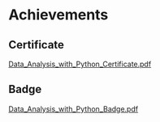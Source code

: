 

# Achievements
## Certificate
[Data_Analysis_with_Python_Certificate.pdf](https://prod-files-secure.s3.us-west-2.amazonaws.com/03e82b26-cccb-4906-bb56-adabcbdc0655/1aa3a050-2338-4a85-85d5-899bad17a31c/Data_Analysis_with_Python_Certificate.pdf?X-Amz-Algorithm=AWS4-HMAC-SHA256&X-Amz-Content-Sha256=UNSIGNED-PAYLOAD&X-Amz-Credential=ASIAZI2LB466YKUTPVQB%2F20250206%2Fus-west-2%2Fs3%2Faws4_request&X-Amz-Date=20250206T024342Z&X-Amz-Expires=3600&X-Amz-Security-Token=IQoJb3JpZ2luX2VjEDgaCXVzLXdlc3QtMiJGMEQCIAYUw037j8h%2BbqWF1RbT%2FiOTXrxTUYXWziENhawj2qrmAiBuDY4a70spUnDxIEpMqLXP7XqooeazV5vXr%2Bh2rxlj5yr%2FAwhREAAaDDYzNzQyMzE4MzgwNSIMaCaSN06TPJmAZ7joKtwDD7ffgVK3ZiaQjWkxUTc8FvE87zkwyy1YRWDnIPWB9lzdvJJFglleS3uDzXwzJZrER8GW5jL0kmfIYWvNT6kt3ek0vfLjMaEdSaUz9yJVxE2xbZl6U7JRdMMoa%2FjvTVwi25%2Fs0mJudQiLmcZ6PnrXZWG7RWGCgYmSWc7teFndSVXmN3YjWcXzTiT4mJLvaWqOjXfNm6u15HVagvAdl%2FkzM8aR9g%2F5nMNTlk7vXjjD5C75dLCc0FVXF0TJa5rtDgOXsIkJh%2Blnte4nnPdvlE5c29kT75qKI%2Fydps2Qb3Ut1NwCOVWEa7FzHJ0DE2HWNBhRXJuMUfjhtMjafpYneOGGISBWgY0eXPJiHGmBQRwRcrSOez69n2GHl3oTGd3gdceqp%2BBNndgY7Nw3Couzbznrj2nWH3RbB0IKvtlC9HiHgzc%2F7h%2FjQF3X8p%2Bjj%2BdZ0L0kqW6Ib%2FzmBw0B%2F3yxWJPtgW8ZaPejZhH20fxve8zUTQlb7dX5XiyGIOSg1mKapAtuE6dMMOXZzhyhzNGQeIwYPkxUUoHU7Gzp7k1nB6wMt5DmJDoemnxnIUGK7PRkw2K8r%2FpI4f8l2hCYQ6EuWBrfbYMd00Rcm1N%2FAdDRdqAXSs8d8lud2maI3xHEETEw%2BuqPvQY6pgG0GuOlMJgw59qBgpxhBbvEjxJQbhy7pA7hKnEA74Qmj7rSSp8j623ozH5gZkJ0PXk1YSMmMp1Ee7dpO0iMQxGXoGXKp8zTMr7yuhk8ZnWrO0eFcUKnikymL0xM0qDKmLM6X6q1yV0ycltMWgadkUZxQKmqC7zjnAkVcLfu1mzoe9hrxBfsWrFz70LRH8d3uqSusVPy%2F4DyxST6AjK7Yoy8uEm7glik&X-Amz-Signature=62bc890adaad083582f63624a7f0f1c0134c0daa5934a132389428068192c3e6&X-Amz-SignedHeaders=host&x-id=GetObject)
## Badge
[Data_Analysis_with_Python_Badge.pdf](https://prod-files-secure.s3.us-west-2.amazonaws.com/03e82b26-cccb-4906-bb56-adabcbdc0655/4fa9bcf8-b584-40dd-8775-c0bfadf6a6f0/Data_Analysis_with_Python_Badge.pdf?X-Amz-Algorithm=AWS4-HMAC-SHA256&X-Amz-Content-Sha256=UNSIGNED-PAYLOAD&X-Amz-Credential=ASIAZI2LB466YKUTPVQB%2F20250206%2Fus-west-2%2Fs3%2Faws4_request&X-Amz-Date=20250206T024342Z&X-Amz-Expires=3600&X-Amz-Security-Token=IQoJb3JpZ2luX2VjEDgaCXVzLXdlc3QtMiJGMEQCIAYUw037j8h%2BbqWF1RbT%2FiOTXrxTUYXWziENhawj2qrmAiBuDY4a70spUnDxIEpMqLXP7XqooeazV5vXr%2Bh2rxlj5yr%2FAwhREAAaDDYzNzQyMzE4MzgwNSIMaCaSN06TPJmAZ7joKtwDD7ffgVK3ZiaQjWkxUTc8FvE87zkwyy1YRWDnIPWB9lzdvJJFglleS3uDzXwzJZrER8GW5jL0kmfIYWvNT6kt3ek0vfLjMaEdSaUz9yJVxE2xbZl6U7JRdMMoa%2FjvTVwi25%2Fs0mJudQiLmcZ6PnrXZWG7RWGCgYmSWc7teFndSVXmN3YjWcXzTiT4mJLvaWqOjXfNm6u15HVagvAdl%2FkzM8aR9g%2F5nMNTlk7vXjjD5C75dLCc0FVXF0TJa5rtDgOXsIkJh%2Blnte4nnPdvlE5c29kT75qKI%2Fydps2Qb3Ut1NwCOVWEa7FzHJ0DE2HWNBhRXJuMUfjhtMjafpYneOGGISBWgY0eXPJiHGmBQRwRcrSOez69n2GHl3oTGd3gdceqp%2BBNndgY7Nw3Couzbznrj2nWH3RbB0IKvtlC9HiHgzc%2F7h%2FjQF3X8p%2Bjj%2BdZ0L0kqW6Ib%2FzmBw0B%2F3yxWJPtgW8ZaPejZhH20fxve8zUTQlb7dX5XiyGIOSg1mKapAtuE6dMMOXZzhyhzNGQeIwYPkxUUoHU7Gzp7k1nB6wMt5DmJDoemnxnIUGK7PRkw2K8r%2FpI4f8l2hCYQ6EuWBrfbYMd00Rcm1N%2FAdDRdqAXSs8d8lud2maI3xHEETEw%2BuqPvQY6pgG0GuOlMJgw59qBgpxhBbvEjxJQbhy7pA7hKnEA74Qmj7rSSp8j623ozH5gZkJ0PXk1YSMmMp1Ee7dpO0iMQxGXoGXKp8zTMr7yuhk8ZnWrO0eFcUKnikymL0xM0qDKmLM6X6q1yV0ycltMWgadkUZxQKmqC7zjnAkVcLfu1mzoe9hrxBfsWrFz70LRH8d3uqSusVPy%2F4DyxST6AjK7Yoy8uEm7glik&X-Amz-Signature=89a0bb4583a2972463a4a7f0499648f1233a349556bfc0030fa6a7529f1ca041&X-Amz-SignedHeaders=host&x-id=GetObject)
